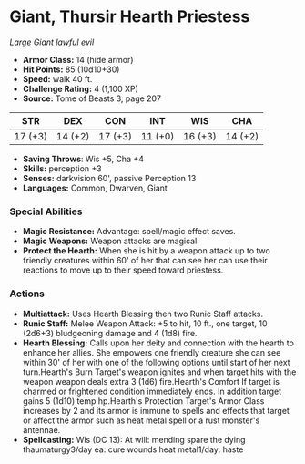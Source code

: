 # Giant, Thursir Hearth Priestess

*Large* *Giant* *lawful evil*

- **Armor Class:** 14 (hide armor)
- **Hit Points:** 85 (10d10+30)
- **Speed:** walk 40 ft.
- **Challenge Rating:** 4 (1,100 XP)
- **Source:** Tome of Beasts 3, page 207

| STR | DEX | CON | INT | WIS | CHA |
| --- | --- | --- | --- | --- | --- |
| 17 (+3) | 14 (+2) | 17 (+3) | 11 (+0) | 16 (+3) | 14 (+2) |

- **Saving Throws**: Wis +5, Cha +4
- **Skills:** perception +3
- **Senses:** darkvision 60', passive Perception 13
- **Languages:** Common, Dwarven, Giant

### Special Abilities

- **Magic Resistance:** Advantage: spell/magic effect saves.
- **Magic Weapons:** Weapon attacks are magical.
- **Protect the Hearth:** When she is hit by a weapon attack up to two friendly creatures within 60' of her that can see her can use their reactions to move up to their speed toward priestess.

### Actions

- **Multiattack:** Uses Hearth Blessing then two Runic Staff attacks.
- **Runic Staff:** Melee Weapon Attack: +5 to hit, 10 ft., one target, 10 (2d6+3) bludgeoning damage and 4 (1d8) fire.
- **Hearth Blessing:** Calls upon her deity and connection with the hearth to enhance her allies. She empowers one friendly creature she can see within 30' of her with one of the following options until start of her next turn.Hearth's Burn Target's weapon ignites and when target hits with the weapon weapon deals extra 3 (1d6) fire.Hearth's Comfort If target is charmed or frightened condition immediately ends. In addition target gains 5 (1d10) temp hp.Hearth's Protection Target's Armor Class increases by 2 and its armor is immune to spells and effects that target or affect the armor such as heat metal spell or a rust monster's antennae.
- **Spellcasting:** Wis (DC 13): At will: mending spare the dying thaumaturgy3/day ea: cure wounds heat metal1/day: haste


